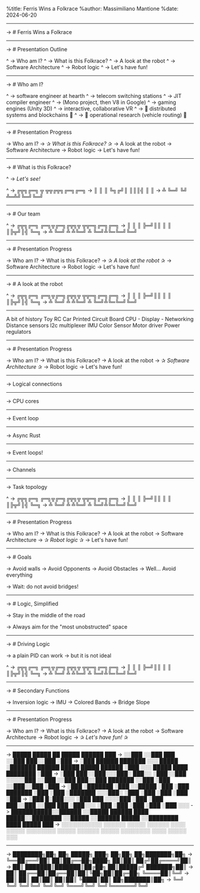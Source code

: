 %title: Ferris Wins a Folkrace
%author: Massimiliano Mantione
%date: 2024-06-20

-------------------------------------------------

-> # Ferris Wins a Folkrace

-------------------------------------------------


-> # Presentation Outline

^
-> Who am I?
^
-> What is this Folkrace?
^
-> A look at the robot
^
-> Software Architecture
^
-> Robot logic
^
-> Let's have fun!


-------------------------------------------------

-> # Who am I?

^
-> software engineer at hearth
^
-> telecom switching stations
^
-> JIT compiler engineer
^
-> (Mono project, then V8 in Google)
^
-> gaming engines (Unity 3D)
^
-> interactive, collaborative VR
^
-> 🦀 distributed systems and blockchains 🦀
^
-> 🦀 operational research (vehicle routing) 🦀

-------------------------------------------------

-> # Presentation Progress

-> Who am I?
-> ✰ *What is this Folkrace?* ✰
-> A look at the robot
-> Software Architecture
-> Robot logic
-> Let's have fun!

-------------------------------------------------

-> # What is this Folkrace?

^
-> *Let's see!*

^
-> ╔╦╗╔═╗  ╦  ╦╦╔╦╗╔═╗╔═╗
->  ║ ║ ║  ╚╗╔╝║ ║║║╣ ║ ║
->  ╩ ╚═╝   ╚╝ ╩═╩╝╚═╝╚═╝

-------------------------------------------------

-> # Our team

^
-> ╔╦╗╔═╗  ╔═╗╦╔═╗╔╦╗╦ ╦╦═╗╔═╗╔═╗
->  ║ ║ ║  ╠═╝║║   ║ ║ ║╠╦╝║╣ ╚═╗
->  ╩ ╚═╝  ╩  ╩╚═╝ ╩ ╚═╝╩╚═╚═╝╚═╝


-------------------------------------------------

-> # Presentation Progress

-> Who am I?
-> What is this Folkrace?
-> ✰ *A look at the robot* ✰
-> Software Architecture
-> Robot logic
-> Let's have fun!


-------------------------------------------------

-> # A look at the robot

^
-> ╔╦╗╔═╗  ╔═╗╦╔═╗╔╦╗╦ ╦╦═╗╔═╗╔═╗
->  ║ ║ ║  ╠═╝║║   ║ ║ ║╠╦╝║╣ ╚═╗
->  ╩ ╚═╝  ╩  ╩╚═╝ ╩ ╚═╝╩╚═╚═╝╚═╝


-------------------------------------------------

A bit of history
Toy RC Car
Printed Circuit Board
CPU - Display - Networking
Distance sensors
I2c multiplexer
IMU
Color Sensor
Motor driver
Power regulators


-------------------------------------------------

-> # Presentation Progress

-> Who am I?
-> What is this Folkrace?
-> A look at the robot
-> ✰ *Software Architecture* ✰
-> Robot logic
-> Let's have fun!

-------------------------------------------------

-> Logical connections

-------------------------------------------------

-> CPU cores

-------------------------------------------------
-> Event loop

-------------------------------------------------
-> Async Rust

-------------------------------------------------
-> Event loops!

-------------------------------------------------
-> Channels

-------------------------------------------------
-> Task topology

^
-> ╔╦╗╔═╗  ╔═╗╦╔═╗╔╦╗╦ ╦╦═╗╔═╗╔═╗
->  ║ ║ ║  ╠═╝║║   ║ ║ ║╠╦╝║╣ ╚═╗
->  ╩ ╚═╝  ╩  ╩╚═╝ ╩ ╚═╝╩╚═╚═╝╚═╝


-------------------------------------------------

-> # Presentation Progress

-> Who am I?
-> What is this Folkrace?
-> A look at the robot
-> Software Architecture
-> ✰ *Robot logic* ✰
-> Let's have fun!

-------------------------------------------------

-> # Goals

-> Avoid walls
-> Avoid Opponents
-> Avoid Obstacles
-> Well... Avoid everything

-> Wait: do not avoid bridges!

-------------------------------------------------

-> # Logic, Simplified

-> Stay in the middle of the road

-> Always aim for the "most unobstructed" space

-------------------------------------------------

-> # Driving Logic

-> a plain PID can work
-> but it is not ideal

^
-> ╔╦╗╔═╗  ╔═╗╦╔═╗╔╦╗╦ ╦╦═╗╔═╗╔═╗
->  ║ ║ ║  ╠═╝║║   ║ ║ ║╠╦╝║╣ ╚═╗
->  ╩ ╚═╝  ╩  ╩╚═╝ ╩ ╚═╝╩╚═╚═╝╚═╝

-------------------------------------------------

-> # Secondary Functions

-> Inversion logic
-> IMU
-> Colored Bands
-> Bridge Slope


-------------------------------------------------

-> # Presentation Progress

-> Who am I?
-> What is this Folkrace?
-> A look at the robot
-> Software Architecture
-> Robot logic
-> ✰ *Let's have fun!* ✰

-------------------------------------------------

->  █████                 █████     ██            █████                                           ██████                        ███
-> ░░███                 ░░███     ███           ░░███                                           ███░░███                      ░███
->  ░███         ██████  ███████  ░░░   █████     ░███████    ██████   █████ █████  ██████      ░███ ░░░  █████ ████ ████████  ░███
->  ░███        ███░░███░░░███░        ███░░      ░███░░███  ░░░░░███ ░░███ ░░███  ███░░███    ███████   ░░███ ░███ ░░███░░███ ░███
->  ░███       ░███████   ░███        ░░█████     ░███ ░███   ███████  ░███  ░███ ░███████    ░░░███░     ░███ ░███  ░███ ░███ ░███
->  ░███      █░███░░░    ░███ ███     ░░░░███    ░███ ░███  ███░░███  ░░███ ███  ░███░░░       ░███      ░███ ░███  ░███ ░███ ░░░ 
->  ███████████░░██████   ░░█████      ██████     ████ █████░░████████  ░░█████   ░░██████      █████     ░░████████ ████ █████ ███
-> ░░░░░░░░░░░  ░░░░░░     ░░░░░      ░░░░░░     ░░░░ ░░░░░  ░░░░░░░░    ░░░░░     ░░░░░░      ░░░░░       ░░░░░░░░ ░░░░ ░░░░░ ░░░ 


-------------------------------------------------

-> ████████╗██╗  ██╗ █████╗ ███╗   ██╗██╗  ██╗███████╗██╗
-> ╚══██╔══╝██║  ██║██╔══██╗████╗  ██║██║ ██╔╝██╔════╝██║
->    ██║   ███████║███████║██╔██╗ ██║█████╔╝ ███████╗██║
->    ██║   ██╔══██║██╔══██║██║╚██╗██║██╔═██╗ ╚════██║╚═╝
->    ██║   ██║  ██║██║  ██║██║ ╚████║██║  ██╗███████║██╗
->    ╚═╝   ╚═╝  ╚═╝╚═╝  ╚═╝╚═╝  ╚═══╝╚═╝  ╚═╝╚══════╝╚═╝


